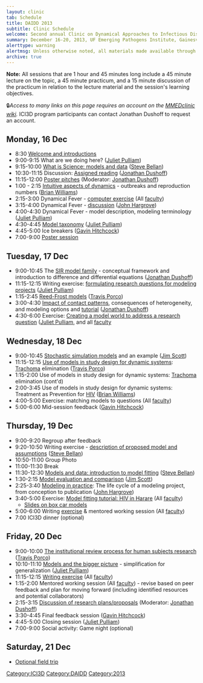 ```yaml
---
layout: clinic
tab: Schedule
title: DAIDD 2013
subtitle: Clinic Schedule
welcome: Second annual Clinic on Dynamical Approaches to Infectious Disease Data
summary: December 16-20, 2013, UF Emerging Pathogens Institute, Gainesville, FL, USA
alerttype: warning
alertmsg: Unless otherwise noted, all materials made available through this page are licensed through a <a rel="license" href="http://creativecommons.org/licenses/by/4.0/">CC-BY International License</a>. <a rel="license" href="../license.html">Click here for license details</a>.
archive: true
---
```


**Note:** All sessions that are 1 hour and 45 minutes long include a 45 minute lecture on the topic, a 45 minute practicum, and a 15 minute discussion of the practicum in relation to the lecture material and the session's learning objectives.

:lock:_Access to many links on this page requires an account on the [MMEDclinic wiki](http://yushan.mcmaster.ca/theobio/MMEDclinic/)._ ICI3D program participants can contact Jonathan Dushoff to request an account.

Monday, 16 Dec
--------------

-   8:30 [Welcome and introductions](http://lalashan.mcmaster.ca/theobio/mmed/index.php/Welcome_and_introductions "wikilink")
-   9:00-9:15 What are we doing here? ([Juliet Pulliam](http://yushan.mcmaster.ca/theobio/MMEDclinic/index.php/Juliet_Pulliam))
-   9:15-10:00 [ What is Science: models and data](http://lalashan.mcmaster.ca/theobio/mmed/images/d/dc/Bellan_-_What_is_Science.pdf "wikilink") ([Steve Bellan](http://yushan.mcmaster.ca/theobio/MMEDclinic/index.php/Steve_Bellan))
-   10:30-11:15 Discussion: [Assigned reading](http://lalashan.mcmaster.ca/theobio/MMEDclinic/index.php/2013_DAIDD_Reading) ([Jonathan Dushoff](http://yushan.mcmaster.ca/theobio/MMEDclinic/index.php/Jonathan_Dushoff))
-   11:15-12:00 [Poster pitches](http://yushan.mcmaster.ca/theobio/MMEDclinic/index.php/DAIDD_2013_posters) (Moderator: [Jonathan Dushoff](http://yushan.mcmaster.ca/theobio/MMEDclinic/index.php/Jonathan_Dushoff))
-   1:00 - 2:15 [Intuitive aspects of dynamics](http://lalashan.mcmaster.ca/theobio/MMEDclinic/index.php/Intuitive_aspects_of_dynamics) - outbreaks and reproduction numbers ([Brian Williams](http://yushan.mcmaster.ca/theobio/MMEDclinic/index.php/Brian_Williams))
-   2:15-3:00 Dynamical Fever - [computer exercise](http://yushan.mcmaster.ca/theobio/MMEDclinic/index.php/Non-independence_and_herd_immunity) (All [faculty]({{site.url}}/people))
-   3:15-4:00 Dynamical Fever - [discussion](http://lalashan.mcmaster.ca/theobio/mmed/images/b/bb/DAIDDex1.pdf "wikilink") ([John Hargrove](http://yushan.mcmaster.ca/theobio/MMEDclinic/index.php/John_Hargrove))
-   4:00-4:30 Dynamical Fever - model description, modeling terminology ([Juliet Pulliam](http://yushan.mcmaster.ca/theobio/MMEDclinic/index.php/Juliet_Pulliam))
-   4:30-4:45 [Model taxonomy](http://lalashan.mcmaster.ca/theobio/mmed/images/c/cd/DAIDD_Model_Taxonomy.pdf "wikilink") ([Juliet Pulliam](http://yushan.mcmaster.ca/theobio/MMEDclinic/index.php/Juliet_Pulliam))
-   4:45-5:00 Ice breakers ([Gavin Hitchcock](http://yushan.mcmaster.ca/theobio/MMEDclinic/index.php/Gavin_Hitchcock))
-   7:00-9:00 [Poster session](http://yushan.mcmaster.ca/theobio/MMEDclinic/index.php/DAIDD_2013_posters)

Tuesday, 17 Dec
---------------

-   9:00-10:45 The [SIR model family](http://lalashan.mcmaster.ca/theobio/mmed/index.php/SIR_model_family "wikilink") - conceptual framework and introduction to difference and differential equations ([Jonathan Dushoff](http://yushan.mcmaster.ca/theobio/MMEDclinic/index.php/Jonathan_Dushoff))
-   11:15-12:15 Writing exercise: [formulating research questions for modeling projects](http://lalashan.mcmaster.ca/theobio/mmed/index.php/DAIDD_Research_Questions_Exercise "wikilink") ([Juliet Pulliam](http://yushan.mcmaster.ca/theobio/MMEDclinic/index.php/Juliet_Pulliam))
-   1:15-2:45 [Reed-Frost models](http://lalashan.mcmaster.ca/theobio/mmed/index.php/Reed-Frost_models "wikilink") ([Travis Porco](http://yushan.mcmaster.ca/theobio/MMEDclinic/index.php/Travis_Porco))
-   3:00-4:30 [ Impact of contact patterns](http://lalashan.mcmaster.ca/theobio/mmed/index.php/Heterogeneity_lecture "wikilink"), consequences of heterogeneity, and modeling options and [tutorial](http://lalashan.mcmaster.ca/theobio/mmed/index.php/Impact_of_contact_patterns#Practical_exercise) ([Jonathan Dushoff](http://yushan.mcmaster.ca/theobio/MMEDclinic/index.php/Jonathan_Dushoff))
-   4:30-6:00 Exercise: [Creating a model world to address a research question](http://lalashan.mcmaster.ca/theobio/mmed/index.php/Creating_a_model_world_to_address_a_research_question "wikilink") ([Juliet Pulliam](http://yushan.mcmaster.ca/theobio/MMEDclinic/index.php/Juliet_Pulliam), and all [faculty]({{site.url}}/people)

Wednesday, 18 Dec
-----------------

-   9:00-10:45 [Stochastic simulation models](http://lalashan.mcmaster.ca/theobio/mmed/index.php/Stochastic_simulation_models "wikilink") and an example ([Jim Scott](http://yushan.mcmaster.ca/theobio/MMEDclinic/index.php/Jim_Scott))
-   11:15-12:15 [Use of models in study design for dynamic systems](http://lalashan.mcmaster.ca/theobio/mmed/index.php/Use_of_models_in_study_design_for_dynamic_systems "wikilink"): [Trachoma](http://lalashan.mcmaster.ca/theobio/MMEDclinic/index.php/Category:Trachoma) elimination ([Travis Porco](http://yushan.mcmaster.ca/theobio/MMEDclinic/index.php/Travis_Porco))
-   1:15-2:00 Use of models in study design for dynamic systems: [Trachoma](http://lalashan.mcmaster.ca/theobio/MMEDclinic/index.php/Category:Trachoma) elimination (cont'd)
-   2:00-3:45 Use of models in study design for dynamic systems: Treatment as Prevention for [HIV](http://lalashan.mcmaster.ca/theobio/MMEDclinic/index.php/Category:HIV) ([Brian Williams](http://yushan.mcmaster.ca/theobio/MMEDclinic/index.php/Brian_Williams))
-   4:00-5:00 Exercise: matching models to questions (All [faculty]({{site.url}}/people))
-   5:00-6:00 Mid-session feedback ([Gavin Hitchcock](http://yushan.mcmaster.ca/theobio/MMEDclinic/index.php/Gavin_Hitchcock))

Thursday, 19 Dec
----------------

-   9:00-9:20 Regroup after feedback
-   9:20-10:50 Writing exercise - [description of proposed model and assumptions](http://lalashan.mcmaster.ca/theobio/MMEDclinic/index.php/ExampleModelDiagram) ([Steve Bellan](http://yushan.mcmaster.ca/theobio/MMEDclinic/index.php/Steve_Bellan))
-   10:50-11:00 Group Photo
-   11:00-11:30 Break
-   11:30-12:30 [ Models and data: introduction to model fitting](http://lalashan.mcmaster.ca/theobio/mmed/images/8/83/Bellan_-_Model_fitting.pdf "wikilink") ([Steve Bellan](http://yushan.mcmaster.ca/theobio/MMEDclinic/index.php/Steve_Bellan))
-   1:30-2:15 [Model evaluation and comparison](http://lalashan.mcmaster.ca/theobio/mmed/index.php/Model_evaluation_and_comparison "wikilink") ([Jim Scott](http://yushan.mcmaster.ca/theobio/MMEDclinic/index.php/Jim_Scott))
-   2:25-3:40 [Modeling in practice](http://lalashan.mcmaster.ca/theobio/mmed/images/8/82/Hargrove_model_life_cycle.pptx "wikilink"): The life cycle of a modeling project, from conception to publication ([John Hargrove](http://yushan.mcmaster.ca/theobio/MMEDclinic/index.php/John_Hargrove))
-   3:40-5:00 Exercise: [Model fitting tutorial: HIV in Harare](http://lalashan.mcmaster.ca/theobio/mmed/index.php/Model_fitting_tutorial:_HIV_in_Harare "wikilink") (All [faculty]({{site.url}}/people))
    -   [Slides on box car models](http://lalashan.mcmaster.ca/theobio/mmed/images/2/25/Distributed_Delay.pdf)
-   5:00-6:00 Writing [exercise](http://lalashan.mcmaster.ca/theobio/MMEDclinic/index.php/ExampleModelDiagram) & mentored working session (All [faculty]({{site.url}}/people))
-   7:00 ICI3D dinner (optional)

Friday, 20 Dec
--------------

-   9:00-10:00 [The institutional review process for human subjects research](http://lalashan.mcmaster.ca/theobio/mmed/index.php/The_institutional_review_process_for_human_subjects_research "wikilink") ([Travis Porco](http://yushan.mcmaster.ca/theobio/MMEDclinic/index.php/Travis_Porco))
-   10:10-11:10 [Models and the bigger picture](http://lalashan.mcmaster.ca/theobio/mmed/index.php/Models_and_the_bigger_picture "wikilink") - simplification for generalization ([Juliet Pulliam](http://yushan.mcmaster.ca/theobio/MMEDclinic/index.php/Juliet_Pulliam))
-   11:15-12:15 [Writing exercise](http://lalashan.mcmaster.ca/theobio/MMEDclinic/index.php/ExampleModelDiagram) (All [faculty]({{site.url}}/people))
-   1:15-2:00 Mentored working session (All [faculty]({{site.url}}/people)) - revise based on peer feedback and plan for moving forward (including identified resources and potential collaborators)
-   2:15-3:15 [Discussion of research plans/proposals](http://lalashan.mcmaster.ca/theobio/MMEDclinic/index.php/DAIDD_2013_participants) (Moderator: [Jonathan Dushoff](http://yushan.mcmaster.ca/theobio/MMEDclinic/index.php/Jonathan_Dushoff))
-   3:30-4:45 Final feedback session ([Gavin Hitchcock](http://yushan.mcmaster.ca/theobio/MMEDclinic/index.php/Gavin_Hitchcock))
-   4:45-5:00 Closing session ([Juliet Pulliam](http://yushan.mcmaster.ca/theobio/MMEDclinic/index.php/Juliet_Pulliam))
-   7:00-9:00 Social activity: Game night (optional)

Saturday, 21 Dec
----------------

-   [Optional field trip](http://yushan.mcmaster.ca/theobio/MMEDclinic/index.php/Weekend)

<Category:ICI3D> <Category:DAIDD> <Category:2013>
